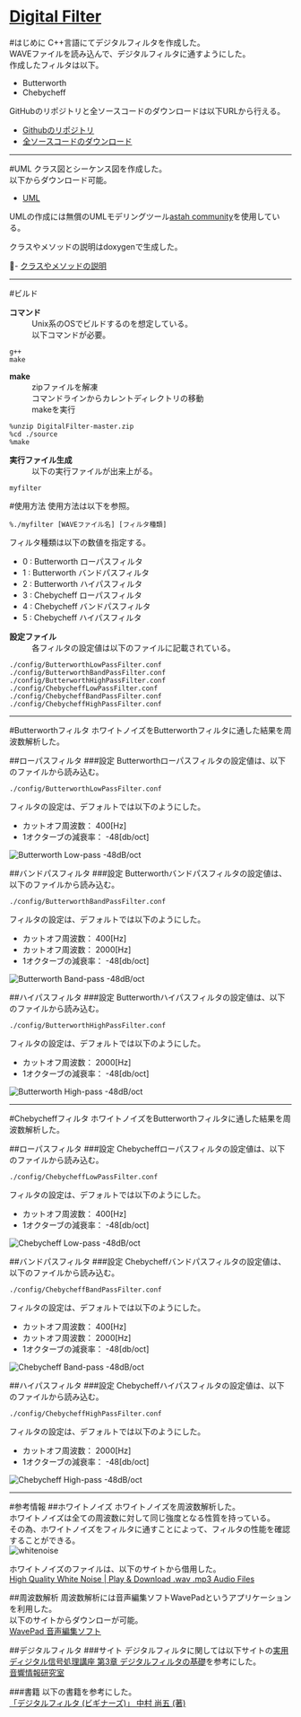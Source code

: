 [Digital Filter](https://github.com/kantoku009/DigitalFilter)
====================
#はじめに
C++言語にてデジタルフィルタを作成した。  
WAVEファイルを読み込んで、デジタルフィルタに通すようにした。  
作成したフィルタは以下。

- Butterworth
- Chebycheff


GitHubのリポジトリと全ソースコードのダウンロードは以下URLから行える。

- [Githubのリポジトリ](https://github.com/kantoku009/DigitalFilter)
- [全ソースコードのダウンロード](https://github.com/kantoku009/DigitalFilter/archive/master.zip)

----

#UML
クラス図とシーケンス図を作成した。  
以下からダウンロード可能。  

 - [UML](https://github.com/kantoku009/DigitalFilter/blob/master/DigitalFilter.asta?raw=true)

UMLの作成には無償のUMLモデリングツール[astah community](http://astah.change-vision.com/ja/)を使用している。  

クラスやメソッドの説明はdoxygenで生成した。  

- [クラスやメソッドの説明](./html/index.html)

----

#ビルド
<dl>
	<dt><strong>コマンド</strong></dt>
	<dd>Unix系のOSでビルドするのを想定している。</dd>
	<dd>以下コマンドが必要。</dd>
</dl>

	g++
	make

<dl>
	<dt><strong>make</strong></dt>
	<dd>zipファイルを解凍</dd>
	<dd>コマンドラインからカレントディレクトリの移動</dd>
	<dd>makeを実行</dd>
</dl>

	%unzip DigitalFilter-master.zip
	%cd ./source
	%make

<dl>
	<dt><strong>実行ファイル生成</strong></dt>
	<dd>以下の実行ファイルが出来上がる。</dd>
</dl>

	myfilter

#使用方法
使用方法は以下を参照。  

	%./myfilter [WAVEファイル名] [フィルタ種類]  

フィルタ種類は以下の数値を指定する。

 - 0 : Butterworth ローパスフィルタ
 - 1 : Butterworth バンドパスフィルタ
 - 2 : Butterworth ハイパスフィルタ
 - 3 : Chebycheff ローパスフィルタ
 - 4 : Chebycheff バンドパスフィルタ
 - 5 : Chebycheff ハイパスフィルタ

<dl>
	<dt><strong>設定ファイル</strong></dt>
	<dd>各フィルタの設定値は以下のファイルに記載されている。</dd>
</dl>

	./config/ButterworthLowPassFilter.conf
	./config/ButterworthBandPassFilter.conf
	./config/ButterworthHighPassFilter.conf
	./config/ChebycheffLowPassFilter.conf
	./config/ChebycheffBandPassFilter.conf
	./config/ChebycheffHighPassFilter.conf

----

#Butterworthフィルタ
ホワイトノイズをButterworthフィルタに通した結果を周波数解析した。

##ローパスフィルタ
###設定
Butterworthローパスフィルタの設定値は、以下のファイルから読み込む。  

	./config/ButterworthLowPassFilter.conf

フィルタの設定は、デフォルトでは以下のようにした。

- カットオフ周波数： 400[Hz]
- 1オクターブの減衰率： -48[db/oct]

![Butterworth Low-pass -48dB/oct](./img/Butterworth_lowpass_48dB.png)

##バンドパスフィルタ
###設定
Butterworthバンドパスフィルタの設定値は、以下のファイルから読み込む。  

	./config/ButterworthBandPassFilter.conf

フィルタの設定は、デフォルトでは以下のようにした。

- カットオフ周波数： 400[Hz]
- カットオフ周波数： 2000[Hz]
- 1オクターブの減衰率： -48[db/oct]

![Butterworth Band-pass -48dB/oct](./img/Butterworth_bandpass_48dB.png)

##ハイパスフィルタ
###設定
Butterworthハイパスフィルタの設定値は、以下のファイルから読み込む。  

	./config/ButterworthHighPassFilter.conf

フィルタの設定は、デフォルトでは以下のようにした。

- カットオフ周波数： 2000[Hz]
- 1オクターブの減衰率： -48[db/oct]

![Butterworth High-pass -48dB/oct](./img/Butterworth_highpass_48dB.png)

----

#Chebycheffフィルタ
ホワイトノイズをButterworthフィルタに通した結果を周波数解析した。

##ローパスフィルタ
###設定
Chebycheffローパスフィルタの設定値は、以下のファイルから読み込む。  

	./config/ChebycheffLowPassFilter.conf

フィルタの設定は、デフォルトでは以下のようにした。

- カットオフ周波数： 400[Hz]
- 1オクターブの減衰率： -48[db/oct]

![Chebycheff Low-pass -48dB/oct](./img/Chebycheff_lowpass_48dB.png)

##バンドパスフィルタ
###設定
Chebycheffバンドパスフィルタの設定値は、以下のファイルから読み込む。  

	./config/ChebycheffBandPassFilter.conf

フィルタの設定は、デフォルトでは以下のようにした。

- カットオフ周波数： 400[Hz]
- カットオフ周波数： 2000[Hz]
- 1オクターブの減衰率： -48[db/oct]

![Chebycheff Band-pass -48dB/oct](./img/Chebycheff_bandpass_48dB.png)

##ハイパスフィルタ
###設定
Chebycheffハイパスフィルタの設定値は、以下のファイルから読み込む。  

	./config/ChebycheffHighPassFilter.conf

フィルタの設定は、デフォルトでは以下のようにした。

- カットオフ周波数： 2000[Hz]
- 1オクターブの減衰率： -48[db/oct]

![Chebycheff High-pass -48dB/oct](./img/Chebycheff_highpass_48dB.png)

----

#参考情報
##ホワイトノイズ
ホワイトノイズを周波数解析した。  
ホワイトノイズは全ての周波数に対して同じ強度となる性質を持っている。  
その為、ホワイトノイズをフィルタに通すことによって、フィルタの性能を確認することができる。  
![whitenoise](./img/WhiteNoise.png)

ホワイトノイズのファイルは、以下のサイトから借用した。  
[High Quality White Noise | Play & Download .wav .mp3 Audio Files](http://www.audiocheck.net/testtones_whitenoise.php)

##周波数解析
周波数解析には音声編集ソフトWavePadというアプリケーションを利用した。  
以下のサイトからダウンローが可能。  
[WavePad 音声編集ソフト](http://www.nch.com.au/wavepad/jp/index.html?gclid=CLbS3J3y9MMCFRWSvQodjjYAqw)

##デジタルフィルタ
###サイト
デジタルフィルタに関しては以下サイトの[実用ディジタル信号処理講座 第3章 デジタルフィルタの基礎](http://www.sound.sie.dendai.ac.jp/dsp/Text/PDF/Chap3.pdf)を参考にした。  
[音響情報研究室](http://www.sound.sie.dendai.ac.jp/index-j.html)

###書籍
以下の書籍を参考にした。  
[「デジタルフィルタ (ビギナーズ)」  中村 尚五 (著)](http://www.amazon.co.jp/dp/4501313501/)

